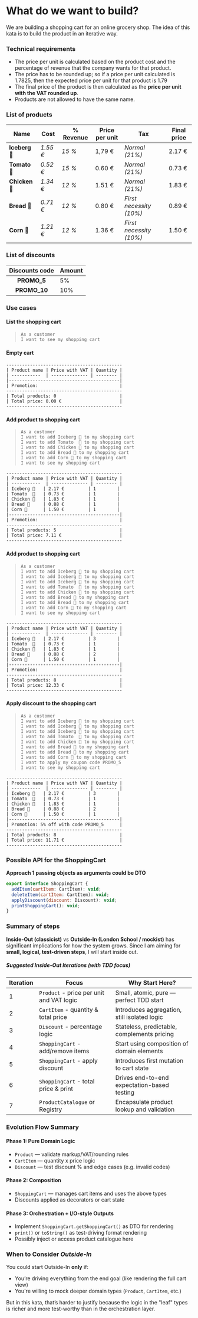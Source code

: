 # What do we want to build?

We are building a shopping cart for an online grocery shop. The idea of this kata is to build the product in an iterative way.

### Technical requirements

- The price per unit is calculated based on the product cost and the percentage of revenue that the company wants for that product.
- The price has to be rounded up; so if a price per unit calculated is 1.7825, then the expected price per unit for that product is 1.79
- The final price of the product is then calculated as the **price per unit with the VAT rounded up**.
- Products are not allowed to have the same name.

### List of products

| **Name**      | **Cost** | **% Revenue** | **Price per unit** | **Tax**                 | **Final price** |
| ------------- | -------- | ------------- | ------------------ | ----------------------- | --------------- |
| **Iceberg 🥬** | *1.55 €* | *15 %*        | 1,79 €             | *Normal (21%)*          | 2.17 €          |
| **Tomato 🍅**  | *0.52 €* | *15 %*        | 0.60 €             | *Normal (21%)*          | 0.73 €          |
| **Chicken 🍗** | *1.34 €* | *12 %*        | 1.51 €             | *Normal (21%)*          | 1.83 €          |
| **Bread 🍞**   | *0.71 €* | *12 %*        | 0.80 €             | *First necessity (10%)* | 0.89 €          |
| **Corn 🌽**    | *1.21 €* | *12 %*        | 1.36 €             | *First necessity (10%)* | 1.50 €          |

### List of discounts

| **Discounts code** | **Amount** |
| :----------------: | ---------- |
|    **PROMO_5**     | 5%         |
|    **PROMO_10**    | 10%        |

### Use cases

#### List the shopping cart

> ```
> As a customer
> I want to see my shopping cart
> ```

#### **Empty cart**

```
--------------------------------------------
| Product name | Price with VAT | Quantity |
| -----------  | -------------- | -------- |
|------------------------------------------|
| Promotion:                               |
--------------------------------------------
| Total products: 0                        |
| Total price: 0.00 €                      |
--------------------------------------------
```

#### Add product to shopping cart

> ```
> As a customer
> I want to add Iceberg 🥬 to my shopping cart
> I want to add Tomato  🍅 to my shopping cart
> I want to add Chicken 🍗 to my shopping cart
> I want to add Bread 🍞 to my shopping cart
> I want to add Corn 🌽 to my shopping cart
> I want to see my shopping cart
> ```

```
--------------------------------------------
| Product name | Price with VAT | Quantity |
| -----------  | -------------- | -------- |
| Iceberg 🥬   | 2.17 €         | 1        |
| Tomato  🍅   | 0.73 €         | 1        |
| Chicken 🍗   | 1.83 €         | 1        |
| Bread 🍞     | 0.88 €         | 1        |
| Corn 🌽      | 1.50 €         | 1        |
|------------------------------------------|
| Promotion:                               |
--------------------------------------------
| Total products: 5                        |
| Total price: 7.11 €                      |
--------------------------------------------
```

#### Add product to shopping cart

> ```
> As a customer
> I want to add Iceberg 🥬 to my shopping cart
> I want to add Iceberg 🥬 to my shopping cart
> I want to add Iceberg 🥬 to my shopping cart
> I want to add Tomato  🍅 to my shopping cart
> I want to add Chicken 🍗 to my shopping cart
> I want to add Bread 🍞 to my shopping cart
> I want to add Bread 🍞 to my shopping cart
> I want to add Corn 🌽 to my shopping cart
> I want to see my shopping cart
> ```

```
--------------------------------------------
| Product name | Price with VAT | Quantity |
| -----------  | -------------- | -------- |
| Iceberg 🥬   | 2.17 €         | 3        |
| Tomato  🍅   | 0.73 €         | 1        |
| Chicken 🍗   | 1.83 €         | 1        |
| Bread 🍞     | 0.88 €         | 2        |
| Corn 🌽      | 1.50 €         | 1        |
|------------------------------------------|
| Promotion:                               |
--------------------------------------------
| Total products: 8                        |
| Total price: 12.33 €                     |
--------------------------------------------
```

#### Apply discount to the shopping cart

> ```
> As a customer
> I want to add Iceberg 🥬 to my shopping cart
> I want to add Iceberg 🥬 to my shopping cart
> I want to add Iceberg 🥬 to my shopping cart
> I want to add Tomato  🍅 to my shopping cart
> I want to add Chicken 🍗 to my shopping cart
> I want to add Bread 🍞 to my shopping cart
> I want to add Bread 🍞 to my shopping cart
> I want to add Corn 🌽 to my shopping cart
> I want to apply my coupon code PROMO_5
> I want to see my shopping cart
> ```

```
--------------------------------------------
| Product name | Price with VAT | Quantity |
| -----------  | -------------- | -------- |
| Iceberg 🥬   | 2.17 €         | 3        |
| Tomato  🍅   | 0.73 €         | 1        |
| Chicken 🍗   | 1.83 €         | 1        |
| Bread 🍞     | 0.88 €         | 2        |
| Corn 🌽      | 1.50 €         | 1        |
|------------------------------------------|
| Promotion: 5% off with code PROMO_5      |
--------------------------------------------
| Total products: 8                        |
| Total price: 11.71 €                     |
--------------------------------------------
```

### Possible API for the ShoppingCart

**Approach 1 passing objects as arguments could be DTO**

```javascript
export interface ShoppingCart {
  addItem(cartItem: CartItem): void;
  deleteItem(cartItem: CartItem): void;
  applyDiscount(discount: Discount): void;
  printShoppingCart(): void;
}
```

### Summary of steps

**Inside-Out (classicist)** vs **Outside-In (London School / mockist)** has significant implications for how the system grows. Since I am aiming for **small, logical, test-driven steps**, I will start inside out.

##### Suggested Inside-Out Iterations (with TDD focus)

| Iteration | Focus                                    | Why Start Here?                              |
| --------- | ---------------------------------------- | -------------------------------------------- |
| 1         | `Product` - price per unit and VAT logic | Small, atomic, pure — perfect TDD start      |
| 2         | `CartItem` - quantity & total price      | Introduces aggregation, still isolated logic |
| 3         | `Discount` - percentage logic            | Stateless, predictable, complements pricing  |
| 4         | `ShoppingCart` - add/remove items        | Start using composition of domain elements   |
| 5         | `ShoppingCart` - apply discount          | Introduces first mutation to cart state      |
| 6         | `ShoppingCart` - total price & print     | Drives end-to-end expectation-based testing  |
| 7         | `ProductCatalogue` or Registry           | Encapsulate product lookup and validation    |

### Evolution Flow Summary

#### Phase 1: Pure Domain Logic

- `Product` — validate markup/VAT/rounding rules
- `CartItem` — quantity x price logic
- `Discount` — test discount % and edge cases (e.g. invalid codes)

#### Phase 2: Composition

- `ShoppingCart` — manages cart items and uses the above types
- Discounts applied as decorators or cart state

#### Phase 3: Orchestration + I/O-style Outputs

- Implement `ShoppingCart.getShoppingCart()` as DTO for rendering
- `print()` or `toString()` as test-driving format rendering
- Possibly inject or access product catalogue here

### When to Consider *Outside-In*

You could start Outside-In **only** if:

- You’re driving everything from the end goal (like rendering the full cart view)
- You're willing to mock deeper domain types (`Product`, `CartItem`, etc.)

But in this kata, that’s harder to justify because the logic in the "leaf" types is richer and more test-worthy than in the orchestration layer.

